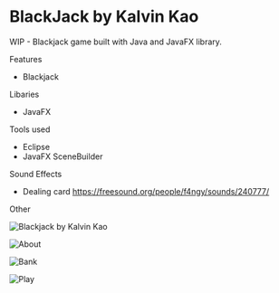 # BlackJack by Kalvin Kao
 

WIP - Blackjack game built with Java and JavaFX library.
<br>

Features
- Blackjack 

Libaries
- JavaFX

Tools used
- Eclipse
- JavaFX SceneBuilder

Sound Effects
- Dealing card
https://freesound.org/people/f4ngy/sounds/240777/

Other

![Blackjack by Kalvin Kao](https://i.imgur.com/LyZapow.png)

![About](https://i.imgur.com/0LESqdd.png)

![Bank](https://i.imgur.com/BCk1r0u.png)

![Play]( )



